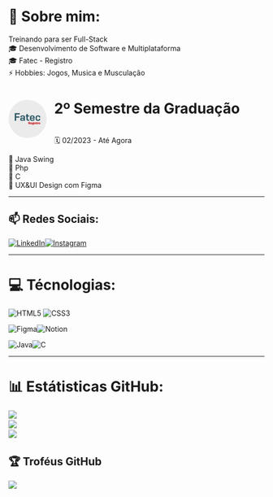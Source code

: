 
# 💬 Sobre mim:

 Treinando para ser Full-Stack <br>🎓 Desenvolvimento de Software e Multiplataforma <br>🎓 Fatec - Registro <br>⚡ Hobbies: Jogos, Musica e Musculação


# <img src="./assets/fatec-registro.jpeg" width="75px" style="margin: 0 15px 0 0; border-radius: 99%" align="left"> 2º Semestre da Graduação

<br> 🗓️ 02/2023 - Até Agora

📌 Java Swing<br>
📌 Php<br>
📌 C<br>
📌 UX&UI Design com Figma<br>

---

## 📫 Redes Sociais:

[![LinkedIn](https://img.shields.io/badge/LinkedIn-0077B5?style=for-the-badge&logo=linkedin&logoColor=white)](https://linkedin.com/in/eliharison)[![Instagram](https://img.shields.io/badge/Instagram-E4405F?style=for-the-badge&logo=instagram&logoColor=white)](https://instagram.com/elihszd) 

---

# 💻 Técnologias:

![HTML5](https://img.shields.io/badge/html5-%23E34F26.svg?style=for-the-badge&logo=html5&logoColor=white) ![CSS3](https://img.shields.io/badge/css3-%231572B6.svg?style=for-the-badge&logo=css3&logoColor=white) 

![Figma](https://img.shields.io/badge/figma-%23F24E1E.svg?style=for-the-badge&logo=figma&logoColor=white)![Notion](https://img.shields.io/badge/Notion-%23000000.svg?style=for-the-badge&logo=notion&logoColor=white)

![Java](https://img.shields.io/badge/Java-ED8B00?style=for-the-badge&logo=openjdk&logoColor=white)![C](https://img.shields.io/badge/C-%23000000.svg?style=for-the-badge&logo=C&logoColor=white)

---

# 📊 Estátisticas GitHub:

![](https://github-readme-stats.vercel.app/api?username=eliharison&theme=dark&hide_border=false&include_all_commits=false&count_private=false)<br/>
![](https://github-readme-streak-stats.herokuapp.com/?user=eliharison&theme=dark&hide_border=false)<br/>
![](https://github-readme-stats.vercel.app/api/top-langs/?username=eliharison&theme=dark&hide_border=false&include_all_commits=false&count_private=false&layout=compact)

## 🏆 Troféus GitHub

![](https://github-profile-trophy.vercel.app/?username=eliharison&theme=alduin&no-frame=false&no-bg=true&margin-w=4)

